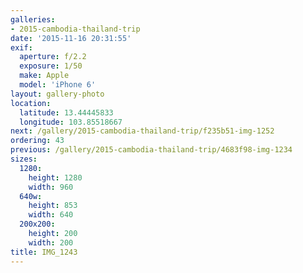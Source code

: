 ```yaml
---
galleries:
- 2015-cambodia-thailand-trip
date: '2015-11-16 20:31:55'
exif:
  aperture: f/2.2
  exposure: 1/50
  make: Apple
  model: 'iPhone 6'
layout: gallery-photo
location:
  latitude: 13.44445833
  longitude: 103.85518667
next: /gallery/2015-cambodia-thailand-trip/f235b51-img-1252
ordering: 43
previous: /gallery/2015-cambodia-thailand-trip/4683f98-img-1234
sizes:
  1280:
    height: 1280
    width: 960
  640w:
    height: 853
    width: 640
  200x200:
    height: 200
    width: 200
title: IMG_1243
---
```

